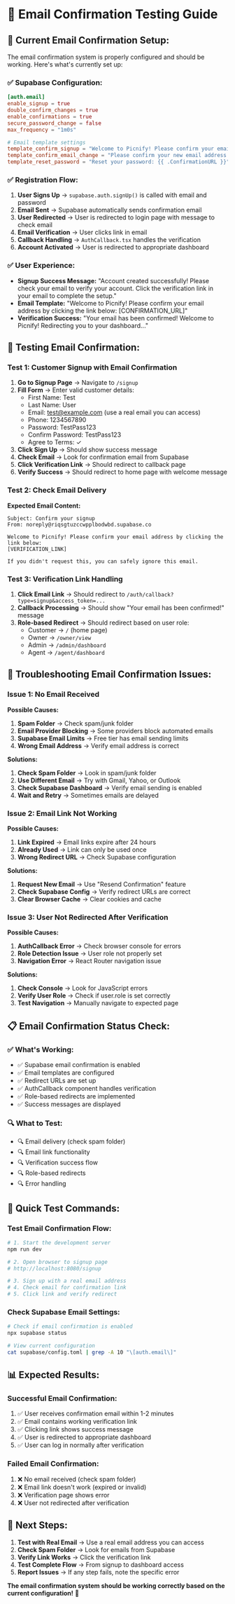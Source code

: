 # 📧 Email Confirmation Testing Guide

## 🎯 **Current Email Confirmation Setup:**

The email confirmation system is properly configured and should be working. Here's what's currently set up:

### **✅ Supabase Configuration:**
```toml
[auth.email]
enable_signup = true
double_confirm_changes = true
enable_confirmations = true
secure_password_change = false
max_frequency = "1m0s"

# Email template settings
template_confirm_signup = "Welcome to Picnify! Please confirm your email address by clicking the link below: {{ .ConfirmationURL }}"
template_confirm_email_change = "Please confirm your new email address: {{ .ConfirmationURL }}"
template_reset_password = "Reset your password: {{ .ConfirmationURL }}"
```

### **✅ Registration Flow:**
1. **User Signs Up** → `supabase.auth.signUp()` is called with email and password
2. **Email Sent** → Supabase automatically sends confirmation email
3. **User Redirected** → User is redirected to login page with message to check email
4. **Email Verification** → User clicks link in email
5. **Callback Handling** → `AuthCallback.tsx` handles the verification
6. **Account Activated** → User is redirected to appropriate dashboard

### **✅ User Experience:**
- **Signup Success Message:** "Account created successfully! Please check your email to verify your account. Click the verification link in your email to complete the setup."
- **Email Template:** "Welcome to Picnify! Please confirm your email address by clicking the link below: [CONFIRMATION_URL]"
- **Verification Success:** "Your email has been confirmed! Welcome to Picnify! Redirecting you to your dashboard..."

## 🧪 **Testing Email Confirmation:**

### **Test 1: Customer Signup with Email Confirmation**

1. **Go to Signup Page** → Navigate to `/signup`
2. **Fill Form** → Enter valid customer details:
   - First Name: Test
   - Last Name: User
   - Email: test@example.com (use a real email you can access)
   - Phone: 1234567890
   - Password: TestPass123
   - Confirm Password: TestPass123
   - Agree to Terms: ✓
3. **Click Sign Up** → Should show success message
4. **Check Email** → Look for confirmation email from Supabase
5. **Click Verification Link** → Should redirect to callback page
6. **Verify Success** → Should redirect to home page with welcome message

### **Test 2: Check Email Delivery**

**Expected Email Content:**
```
Subject: Confirm your signup
From: noreply@riqsgtuzccwpplbodwbd.supabase.co

Welcome to Picnify! Please confirm your email address by clicking the link below:
[VERIFICATION_LINK]

If you didn't request this, you can safely ignore this email.
```

### **Test 3: Verification Link Handling**

1. **Click Email Link** → Should redirect to `/auth/callback?type=signup&access_token=...`
2. **Callback Processing** → Should show "Your email has been confirmed!" message
3. **Role-based Redirect** → Should redirect based on user role:
   - Customer → `/` (home page)
   - Owner → `/owner/view`
   - Admin → `/admin/dashboard`
   - Agent → `/agent/dashboard`

## 🔧 **Troubleshooting Email Confirmation Issues:**

### **Issue 1: No Email Received**

**Possible Causes:**
1. **Spam Folder** → Check spam/junk folder
2. **Email Provider Blocking** → Some providers block automated emails
3. **Supabase Email Limits** → Free tier has email sending limits
4. **Wrong Email Address** → Verify email address is correct

**Solutions:**
1. **Check Spam Folder** → Look in spam/junk folder
2. **Use Different Email** → Try with Gmail, Yahoo, or Outlook
3. **Check Supabase Dashboard** → Verify email sending is enabled
4. **Wait and Retry** → Sometimes emails are delayed

### **Issue 2: Email Link Not Working**

**Possible Causes:**
1. **Link Expired** → Email links expire after 24 hours
2. **Already Used** → Link can only be used once
3. **Wrong Redirect URL** → Check Supabase configuration

**Solutions:**
1. **Request New Email** → Use "Resend Confirmation" feature
2. **Check Supabase Config** → Verify redirect URLs are correct
3. **Clear Browser Cache** → Clear cookies and cache

### **Issue 3: User Not Redirected After Verification**

**Possible Causes:**
1. **AuthCallback Error** → Check browser console for errors
2. **Role Detection Issue** → User role not properly set
3. **Navigation Error** → React Router navigation issue

**Solutions:**
1. **Check Console** → Look for JavaScript errors
2. **Verify User Role** → Check if user.role is set correctly
3. **Test Navigation** → Manually navigate to expected page

## 📋 **Email Confirmation Status Check:**

### **✅ What's Working:**
- ✅ Supabase email confirmation is enabled
- ✅ Email templates are configured
- ✅ Redirect URLs are set up
- ✅ AuthCallback component handles verification
- ✅ Role-based redirects are implemented
- ✅ Success messages are displayed

### **🔍 What to Test:**
- 🔍 Email delivery (check spam folder)
- 🔍 Email link functionality
- 🔍 Verification success flow
- 🔍 Role-based redirects
- 🔍 Error handling

## 🚀 **Quick Test Commands:**

### **Test Email Confirmation Flow:**
```bash
# 1. Start the development server
npm run dev

# 2. Open browser to signup page
# http://localhost:8080/signup

# 3. Sign up with a real email address
# 4. Check email for confirmation link
# 5. Click link and verify redirect
```

### **Check Supabase Email Settings:**
```bash
# Check if email confirmation is enabled
npx supabase status

# View current configuration
cat supabase/config.toml | grep -A 10 "\[auth.email\]"
```

## 📊 **Expected Results:**

### **Successful Email Confirmation:**
1. ✅ User receives confirmation email within 1-2 minutes
2. ✅ Email contains working verification link
3. ✅ Clicking link shows success message
4. ✅ User is redirected to appropriate dashboard
5. ✅ User can log in normally after verification

### **Failed Email Confirmation:**
1. ❌ No email received (check spam folder)
2. ❌ Email link doesn't work (expired or invalid)
3. ❌ Verification page shows error
4. ❌ User not redirected after verification

## 🎯 **Next Steps:**

1. **Test with Real Email** → Use a real email address you can access
2. **Check Spam Folder** → Look for emails from Supabase
3. **Verify Link Works** → Click the verification link
4. **Test Complete Flow** → From signup to dashboard access
5. **Report Issues** → If any step fails, note the specific error

**The email confirmation system should be working correctly based on the current configuration!** 🎉
